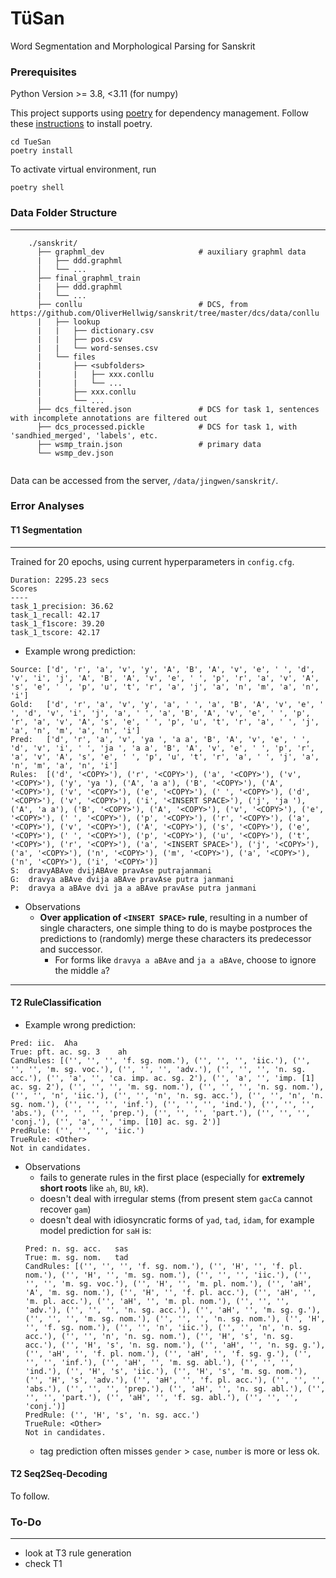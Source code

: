 # TüSan
Word Segmentation and Morphological Parsing for Sanskrit

### Prerequisites

Python Version >= 3.8, <3.11 (for numpy)

This project supports using [poetry](https://python-poetry.org/) for dependency management. Follow these [instructions](https://python-poetry.org/docs/#installation) to install poetry.
```
cd TueSan
poetry install
```

To activate virtual environment, run
```
poetry shell
```

### Data Folder Structure
----
```
    ./sanskrit/
      ├── graphml_dev                     # auxiliary graphml data
      |   ├── ddd.graphml
      │   └── ...
      ├── final_graphml_train
      |   ├── ddd.graphml
      |   └── ...  
      ├── conllu                          # DCS, from https://github.com/OliverHellwig/sanskrit/tree/master/dcs/data/conllu
      |   ├── lookup
      |   |   ├── dictionary.csv
      |   |   ├── pos.csv
      |   |   └── word-senses.csv  
      |   └── files
      |       ├── <subfolders>
      |       |   ├── xxx.conllu
      |       |   └── ...
      |       ├── xxx.conllu
      |       └── ...  
      ├── dcs_filtered.json               # DCS for task 1, sentences with incomplete annotations are filtered out
      ├── dcs_processed.pickle            # DCS for task 1, with 'sandhied_merged', 'labels', etc.
      ├── wsmp_train.json                 # primary data
      └── wsmp_dev.json
      
```
Data can be accessed from the server, `/data/jingwen/sanskrit/`.

### Error Analyses
#### T1 Segmentation
----
Trained for 20 epochs, using current hyperparameters in `config.cfg`.
```
Duration: 2295.23 secs
Scores
----
task_1_precision: 36.62
task_1_recall: 42.17
task_1_f1score: 39.20
task_1_tscore: 42.17
```
- Example wrong prediction:
```
Source:	['d', 'r', 'a', 'v', 'y', 'A', 'B', 'A', 'v', 'e', ' ', 'd', 'v', 'i', 'j', 'A', 'B', 'A', 'v', 'e', ' ', 'p', 'r', 'a', 'v', 'A', 's', 'e', ' ', 'p', 'u', 't', 'r', 'a', 'j', 'a', 'n', 'm', 'a', 'n', 'i']
Gold:	['d', 'r', 'a', 'v', 'y', 'a', ' ', 'a', 'B', 'A', 'v', 'e', ' ', 'd', 'v', 'i', 'j', 'a', ' ', 'a', 'B', 'A', 'v', 'e', ' ', 'p', 'r', 'a', 'v', 'A', 's', 'e', ' ', 'p', 'u', 't', 'r', 'a', ' ', 'j', 'a', 'n', 'm', 'a', 'n', 'i']
Pred:	['d', 'r', 'a', 'v', 'ya ', 'a a', 'B', 'A', 'v', 'e', ' ', 'd', 'v', 'i', ' ', 'ja ', 'a a', 'B', 'A', 'v', 'e', ' ', 'p', 'r', 'a', 'v', 'A', 's', 'e', ' ', 'p', 'u', 't', 'r', 'a', ' ', 'j', 'a', 'n', 'm', 'a', 'n', 'i']
Rules:	[('d', '<COPY>'), ('r', '<COPY>'), ('a', '<COPY>'), ('v', '<COPY>'), ('y', 'ya '), ('A', 'a a'), ('B', '<COPY>'), ('A', '<COPY>'), ('v', '<COPY>'), ('e', '<COPY>'), (' ', '<COPY>'), ('d', '<COPY>'), ('v', '<COPY>'), ('i', '<INSERT SPACE>'), ('j', 'ja '), ('A', 'a a'), ('B', '<COPY>'), ('A', '<COPY>'), ('v', '<COPY>'), ('e', '<COPY>'), (' ', '<COPY>'), ('p', '<COPY>'), ('r', '<COPY>'), ('a', '<COPY>'), ('v', '<COPY>'), ('A', '<COPY>'), ('s', '<COPY>'), ('e', '<COPY>'), (' ', '<COPY>'), ('p', '<COPY>'), ('u', '<COPY>'), ('t', '<COPY>'), ('r', '<COPY>'), ('a', '<INSERT SPACE>'), ('j', '<COPY>'), ('a', '<COPY>'), ('n', '<COPY>'), ('m', '<COPY>'), ('a', '<COPY>'), ('n', '<COPY>'), ('i', '<COPY>')]
S:	dravyABAve dvijABAve pravAse putrajanmani
G:	dravya aBAve dvija aBAve pravAse putra janmani
P:	dravya a aBAve dvi ja a aBAve pravAse putra janmani
```

- Observations
    - **Over application of `<INSERT SPACE>` rule**, resulting in a number of single characters, one simple thing to do is maybe postproces the predictions to (randomly) merge these characters its predecessor and successor.
        - For forms like `dravya a aBAve` and `ja a aBAve`, choose to ignore the middle `a`?  

----
#### T2 RuleClassification
- Example wrong prediction:  
```
Pred: iic.	Aha
True: pft. ac. sg. 3	ah
CandRules: [('', '', '', 'f. sg. nom.'), ('', '', '', 'iic.'), ('', '', '', 'm. sg. voc.'), ('', '', '', 'adv.'), ('', '', '', 'n. sg. acc.'), ('', 'a', '', 'ca. imp. ac. sg. 2'), ('', 'a', '', 'imp. [1] ac. sg. 2'), ('', '', '', 'm. sg. nom.'), ('', '', '', 'n. sg. nom.'), ('', '', 'n', 'iic.'), ('', '', 'n', 'n. sg. acc.'), ('', '', 'n', 'n. sg. nom.'), ('', '', '', 'inf.'), ('', '', '', 'ind.'), ('', '', '', 'abs.'), ('', '', '', 'prep.'), ('', '', '', 'part.'), ('', '', '', 'conj.'), ('', 'a', '', 'imp. [10] ac. sg. 2')]
PredRule: ('', '', '', 'iic.')
TrueRule: <Other>
Not in candidates.
```
- Observations
    - fails to generate rules in the first place (especially for **extremely short roots** like `ah`, `BU`, `kR`).
    - doesn't deal with irregular stems (from present stem `gacCa` cannot recover `gam`)
    - doesn't deal with idiosyncratic forms of `yad`, `tad`, `idam`, for example model prediction for `saH` is:
    ```
    Pred: n. sg. acc.	sas
    True: m. sg. nom.	tad
    CandRules: [('', '', '', 'f. sg. nom.'), ('', 'H', '', 'f. pl. nom.'), ('', 'H', '', 'm. sg. nom.'), ('', '', '', 'iic.'), ('', '', '', 'm. sg. voc.'), ('', 'H', '', 'm. pl. nom.'), ('', 'aH', 'A', 'm. sg. nom.'), ('', 'H', '', 'f. pl. acc.'), ('', 'aH', '', 'm. pl. acc.'), ('', 'aH', '', 'm. pl. nom.'), ('', '', '', 'adv.'), ('', '', '', 'n. sg. acc.'), ('', 'aH', '', 'm. sg. g.'), ('', '', '', 'm. sg. nom.'), ('', '', '', 'n. sg. nom.'), ('', 'H', '', 'f. sg. nom.'), ('', '', 'n', 'iic.'), ('', '', 'n', 'n. sg. acc.'), ('', '', 'n', 'n. sg. nom.'), ('', 'H', 's', 'n. sg. acc.'), ('', 'H', 's', 'n. sg. nom.'), ('', 'aH', '', 'n. sg. g.'), ('', 'aH', '', 'f. pl. nom.'), ('', 'aH', '', 'f. sg. g.'), ('', '', '', 'inf.'), ('', 'aH', '', 'm. sg. abl.'), ('', '', '', 'ind.'), ('', 'H', 's', 'iic.'), ('', 'H', 's', 'm. sg. nom.'), ('', 'H', 's', 'adv.'), ('', 'aH', '', 'f. pl. acc.'), ('', '', '', 'abs.'), ('', '', '', 'prep.'), ('', 'aH', '', 'n. sg. abl.'), ('', '', '', 'part.'), ('', 'aH', '', 'f. sg. abl.'), ('', '', '', 'conj.')]
    PredRule: ('', 'H', 's', 'n. sg. acc.')
    TrueRule: <Other>
    Not in candidates.
    ```
    - tag prediction often misses `gender` > `case`, `number` is more or less ok.

#### T2 Seq2Seq-Decoding
 To follow.


### To-Do
----
- look at T3 rule generation
- check T1

